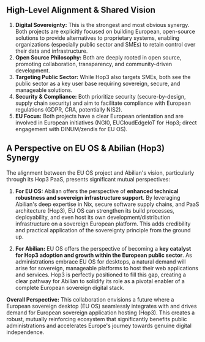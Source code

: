 
## High-Level Alignment & Shared Vision

1.  **Digital Sovereignty:** This is the strongest and most obvious synergy. Both projects are explicitly focused on building European, open-source solutions to provide alternatives to proprietary systems, enabling organizations (especially public sector and SMEs) to retain control over their data and infrastructure.
2.  **Open Source Philosophy:** Both are deeply rooted in open source, promoting collaboration, transparency, and community-driven development.
3.  **Targeting Public Sector:** While Hop3 also targets SMEs, both see the public sector as a key user base requiring sovereign, secure, and manageable solutions.
4.  **Security & Compliance:** Both prioritize security (secure-by-design, supply chain security) and aim to facilitate compliance with European regulations (GDPR, CRA, potentially NIS2).
5.  **EU Focus:** Both projects have a clear European orientation and are involved in European initiatives (NGI0, EUCloudEdgeIoT for Hop3; direct engagement with DINUM/zendis for EU OS).

## A Perspective on EU OS & Abilian (Hop3) Synergy

The alignment between the EU OS project and Abilian's vision, particularly through its Hop3 PaaS, presents significant mutual perspectives:

1.  **For EU OS:** Abilian offers the perspective of **enhanced technical robustness and sovereign infrastructure support**. By leveraging Abilian's deep expertise in Nix, secure software supply chains, and PaaS architecture (Hop3), EU OS can strengthen its build processes, deployability, and even host its own development/distribution infrastructure on a sovereign European platform. This adds credibility and practical application of the sovereignty principle from the ground up.

2.  **For Abilian:** EU OS offers the perspective of becoming a **key catalyst for Hop3 adoption and growth within the European public sector**. As administrations embrace EU OS for desktops, a natural demand will arise for sovereign, manageable platforms to host their web applications and services. Hop3 is perfectly positioned to fill this gap, creating a clear pathway for Abilian to solidify its role as a pivotal enabler of a complete European sovereign digital stack.

**Overall Perspective:** This collaboration envisions a future where a European sovereign desktop (EU OS) seamlessly integrates with and drives demand for European sovereign application hosting (Hop3). This creates a robust, mutually reinforcing ecosystem that significantly benefits public administrations and accelerates Europe's journey towards genuine digital independence.